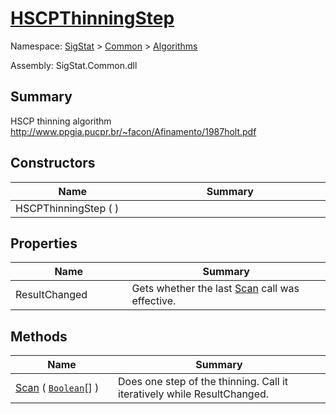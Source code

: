# [HSCPThinningStep](./HSCPThinningStep.md)

Namespace: [SigStat](./) > [Common](./../README.md) > [Algorithms](./README.md)

Assembly: SigStat.Common.dll

## Summary
HSCP thinning algorithm  http://www.ppgia.pucpr.br/~facon/Afinamento/1987holt.pdf

## Constructors

| Name<div><a href="#"><img width=225></a></div> | Summary<div><a href="#"><img width=525></a></div> | 
| --- | --- | 
| HSCPThinningStep (  ) |  | 


## Properties

| Name<div><a href="#"><img width=225></a></div> | Summary<div><a href="#"><img width=525></a></div> | 
| --- | --- | 
| ResultChanged | Gets whether the last [Scan](https://github.com/hargitomi97/sigstat/blob/master/docs/md/SigStat/Common/Algorithms/Methods/Scan.md) call was effective. | 


## Methods

| Name<div><a href="#"><img width=225></a></div> | Summary<div><a href="#"><img width=525></a></div> | 
| --- | --- | 
| [Scan](./Methods/HSCPThinningStep--Scan.md) ( [`Boolean`](https://docs.microsoft.com/en-us/dotnet/api/System.Boolean)[] ) | Does one step of the thinning. Call it iteratively while ResultChanged. | 


